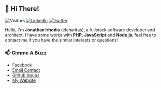## 👋 Hi There!

![Visitors](https://visitor-badge.glitch.me/badge?page_id=github.com/elcharitas)
[![LinkedIn](https://img.shields.io/static/v1?label&message=elcharitas&logo=linkedin)](https://linkedin.com/in/elcharitas)
[![Twitter](https://img.shields.io/twitter/follow/iamelcharitas.svg?style=social)](https://twitter.com/iamelcharitas)

Hello, I'm **Jonathan Irhodia** (elcharitas), a fullstack software developer and architect. I have some works with **PHP**, **JavaScript** and **Node.js**, feel free to contact me if you have the similar interests or questions!

### 📫 Gimme A Buzz
- [Facebook][1]
- [Email Contact][2]
- [Github Issues](https://github.com/elcharitas/elcharitas/issues/me)
- [My Website][0]

[0]: https://elcharitas.dev
[1]: https://fb.me/irhodia.jonathan
[2]: mailto:jonathanirhodia@gmail.com
